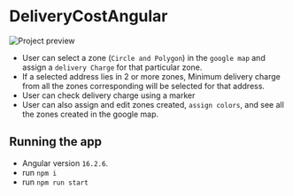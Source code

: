 # DeliveryCostAngular

![Project preview](docs/preview.png)

- User can select a zone (`Circle and Polygon`) in the `google map` and assign a `delivery Charge` for that particular zone.
- If a selected address lies in 2 or more zones, Minimum delivery charge from all the zones corresponding will be selected for that address.
- User can check delivery charge using a marker
- User can also assign and edit zones created, `assign colors`, and see all the zones created in the google map.

## Running the app

- Angular version `16.2.6`.
- run `npm i`
- run `npm run start`
